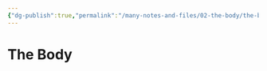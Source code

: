 ```yaml
---
{"dg-publish":true,"permalink":"/many-notes-and-files/02-the-body/the-body/","noteIcon":"","created":"2025-10-09T21:03:46.933+02:00","updated":"2025-10-09T21:17:18.748+02:00"}
---
```


# The Body






































